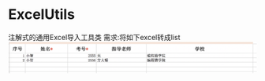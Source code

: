 # ExcelUtils
注解式的通用Excel导入工具类
需求:将如下excel转成list<model>
![image](https://github.com/xiaozhi404/readme_pic/raw/master/1.png)


      
